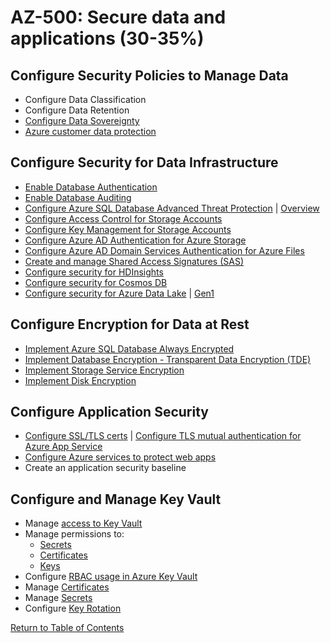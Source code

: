# AZ-500: Secure data and applications (30-35%)

## Configure Security Policies to Manage Data

* Configure Data Classification
* Configure Data Retention
* [Configure Data Sovereignty](https://azure.microsoft.com/en-us/global-infrastructure/geographies/)
* [Azure customer data protection](https://docs.microsoft.com/en-us/azure/security/fundamentals/protection-customer-data)

## Configure Security for Data Infrastructure

* [Enable Database Authentication](https://docs.microsoft.com/en-us/azure/sql-database/sql-database-aad-authentication)
* [Enable Database Auditing](https://docs.microsoft.com/en-us/azure/sql-database/sql-database-auditing)
* [Configure Azure SQL Database Advanced Threat Protection](https://docs.microsoft.com/en-us/azure/sql-database/sql-database-threat-detection) | [Overview](https://docs.microsoft.com/en-us/azure/sql-database/sql-database-threat-detection-overview)
* [Configure Access Control for Storage Accounts](https://docs.microsoft.com/en-us/azure/storage/blobs/security-recommendations)
* [Configure Key Management for Storage Accounts](https://docs.microsoft.com/en-us/azure/storage/common/storage-account-keys-manage)
* [Configure Azure AD Authentication for Azure Storage](https://docs.microsoft.com/en-us/azure/storage/common/storage-auth-aad)
* [Configure Azure AD Domain Services Authentication for Azure Files](https://docs.microsoft.com/en-us/azure/storage/files/storage-files-active-directory-enable)
* [Create and manage Shared Access Signatures (SAS)](https://docs.microsoft.com/en-us/azure/storage/common/storage-sas-overview)
* [Configure security for HDInsights](https://docs.microsoft.com/en-us/azure/hdinsight/domain-joined/apache-domain-joined-architecture)
* [Configure security for Cosmos DB](https://docs.microsoft.com/en-us/azure/cosmos-db/database-security)
* [Configure security for Azure Data Lake](https://docs.microsoft.com/en-us/azure/storage/blobs/data-lake-storage-access-control) | [Gen1](https://docs.microsoft.com/en-us/azure/data-lake-store/data-lake-store-security-overview)

## Configure Encryption for Data at Rest

* [Implement Azure SQL Database Always Encrypted](https://docs.microsoft.com/en-us/azure/sql-database/sql-database-always-encrypted)
* [Implement Database Encryption - Transparent Data Encryption (TDE)](https://docs.microsoft.com/en-us/sql/relational-databases/security/encryption/transparent-data-encryption)
* [Implement Storage Service Encryption](https://docs.microsoft.com/en-us/azure/storage/common/storage-service-encryption)
* [Implement Disk Encryption](https://docs.microsoft.com/en-us/azure/security/fundamentals/azure-disk-encryption-vms-vmss)

## Configure Application Security

* [Configure SSL/TLS certs](https://docs.microsoft.com/en-us/azure/cloud-services/cloud-services-configure-ssl-certificate-portal) | [Configure TLS mutual authentication for Azure App Service](https://docs.microsoft.com/en-us/azure/app-service/app-service-web-configure-tls-mutual-auth)
* [Configure Azure services to protect web apps](https://docs.microsoft.com/en-us/azure/security/fundamentals/paas-applications-using-app-services)
* Create an application security baseline

## Configure and Manage Key Vault

* Manage [access to Key Vault](https://docs.microsoft.com/en-us/azure/key-vault/key-vault-secure-your-key-vault)
* Manage permissions to:
    * [Secrets](https://docs.microsoft.com/en-us/azure/key-vault/about-keys-secrets-and-certificates#key-vault-secrets)
    * [Certificates](https://docs.microsoft.com/en-us/azure/key-vault/about-keys-secrets-and-certificates#key-vault-certificates)
    * [Keys](https://docs.microsoft.com/en-us/azure/key-vault/about-keys-secrets-and-certificates#key-vault-keys)
* Configure [RBAC usage in Azure Key Vault](https://docs.microsoft.com/en-us/azure/key-vault/overview-security)
* Manage [Certificates](https://docs.microsoft.com/en-us/azure/key-vault/certificate-scenarios)
* Manage [Secrets](https://docs.microsoft.com/en-us/azure/key-vault/about-keys-secrets-and-certificates#key-vault-certificates)
* Configure [Key Rotation](https://docs.microsoft.com/en-us/azure/key-vault/key-vault-key-rotation-log-monitoring#key-rotation-using-azure-automation)

[Return to Table of Contents](README.md)